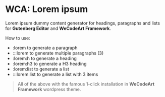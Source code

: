 # WCA: Lorem ipsum

Lorem ipsum dummy content generator for headings, paragraphs and lists for **Gutenberg Editor** and **WeCodeArt Framework**.

How to use:

- :lorem to generate a paragraph
- :::lorem to generate multiple paragraphs (3)
- :lorem:h to generate a heading
- :lorem:h3 to generate a H3 heading
- :lorem:list to generate a list
- :::lorem:list to generate a list with 3 items

> All of the above with the famous 1-click installation in **WeCodeArt Framework** wordpress theme.
